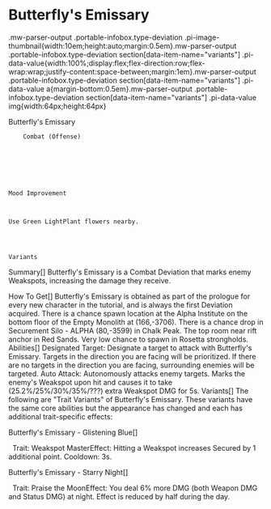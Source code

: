# Butterfly's Emissary

.mw-parser-output .portable-infobox.type-deviation .pi-image-thumbnail{width:10em;height:auto;margin:0.5em}.mw-parser-output .portable-infobox.type-deviation section[data-item-name="variants"] .pi-data-value{width:100%;display:flex;flex-direction:row;flex-wrap:wrap;justify-content:space-between;margin:1em}.mw-parser-output .portable-infobox.type-deviation section[data-item-name="variants"] .pi-data-value a{margin-bottom:0.5em}.mw-parser-output .portable-infobox.type-deviation section[data-item-name="variants"] .pi-data-value img{width:64px;height:64px}

Butterfly&#39;s Emissary


	
		
		
	
	


	
	
	
	
	
	
	
		Combat (Offense)
	
	
	




	Mood Improvement


	
	Use Green LightPlant flowers nearby.




	Variants


	
	








Summary[]
Butterfly's Emissary is a Combat Deviation that marks enemy Weakspots, increasing the damage they receive.

How To Get[]
Butterfly's Emissary is obtained as part of the prologue for every new character in the tutorial, and is always the first Deviation acquired.
There is a chance spawn location at the Alpha Institute on the bottom floor of the Empty Monolith at (166,-3706).
There is a chance drop in Securement Silo - ALPHA (80,-3599) in Chalk Peak.
The top room near rift anchor in Red Sands.
Very low chance to spawn in Rosetta strongholds.
Abilities[]
Designated Target: Designate a target to attack with Butterfly's Emissary. Targets in the direction you are facing will be prioritized. If there are no targets in the direction you are facing, surrounding enemies will be targeted.
Auto Attack: Autonomously attacks enemy targets. Marks the enemy's Weakspot upon hit and causes it to take (25.2%/25%/30%/35%/???) extra Weakspot DMG for 5s.
Variants[]
The following are "Trait Variants" of Butterfly's Emissary. These variants have the same core abilities but the appearance has changed and each has additional trait-specific effects:

Butterfly's Emissary - Glistening Blue[]



&#160;
Trait: Weakspot MasterEffect: Hitting a Weakspot increases Secured by 1 additional point. Cooldown: 3s.

Butterfly's Emissary - Starry Night[]



&#160;
Trait: Praise the MoonEffect: You deal 6% more DMG (both Weapon DMG and Status DMG) at night. Effect is reduced by half during the day.
